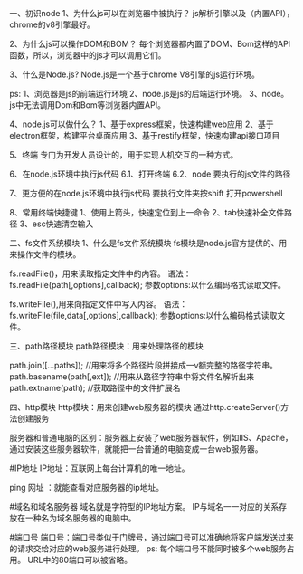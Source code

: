 一、初识node
1、为什么js可以在浏览器中被执行？
js解析引擎以及（内置API），chrome的v8引擎最好。

2、为什么js可以操作DOM和BOM？
每个浏览器都内置了DOM、Bom这样的API 函数，所以，浏览器中的js才可以调用它们。

3、什么是Node.js?
Node.js是一个基于chrome V8引擎的js运行环境。

ps:
1、浏览器是js的前端运行环境
2、node.js是js的后端运行环境。
3、node。js中无法调用Dom和Bom等浏览器内置API。

4、node.js可以做什么？
1、基于express框架，快速构建web应用
2、基于electron框架，构建平台桌面应用
3、基于restify框架，快速构建api接口项目

5、终端
专门为开发人员设计的，用于实现人机交互的一种方式。


6、在node.js环境中执行js代码
6.1、打开终端
6.2、node 要执行的js文件的路径

7、更方便的在node.js环境中执行js代码
要执行文件夹按shift 打开powershell

8、常用终端快捷键
1、使用上箭头，快速定位到上一命令
2、tab快速补全文件路径
3、esc快速清空输入



二、fs文件系统模块
1、什么是fs文件系统模块
fs模块是node.js官方提供的、用来操作文件的模块。

fs.readFile()，用来读取指定文件中的内容。
语法：fs.readFile(path[,options],callback);
参数options:以什么编码格式读取文件。

fs.writeFile(),用来向指定文件中写入内容。
语法：fs.writeFile(file,data[,options],callback);
参数options:以什么编码格式读取文件。


三、path路径模块
path路径模块：用来处理路径的模块

path.join([...paths]);
//用来将多个路径片段拼接成一v额完整的路径字符串。
path.basename(path[,ext]);
//用来从路径字符串中将文件名解析出来
path.extname(path);
//获取路径中的文件扩展名

四、http模块
http模块：用来创建web服务器的模块
通过http.createServer()方法创建服务

服务器和普通电脑的区别：服务器上安装了web服务器软件，例如IIS、Apache，通过安装这些服务器软件，就能把一台普通的电脑变成一台web服务器。

#IP地址
IP地址：互联网上每台计算机的唯一地址。

ping 网址 ：就能查看对应服务器的ip地址。

#域名和域名服务器
域名就是字符型的IP地址方案。
IP与域名一一对应的关系存放在一种名为域名服务器的电脑中。

#端口号
端口号：端口号类似于门牌号，通过端口号可以准确地将客户端发送过来的请求交给对应的web服务进行处理。
ps:
每个端口号不能同时被多个web服务占用。
URL中的80端口可以被省略。
